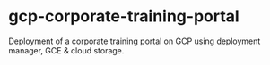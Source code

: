 # gcp-corporate-training-portal
Deployment of a corporate training portal on GCP using deployment manager, GCE &amp; cloud storage.
